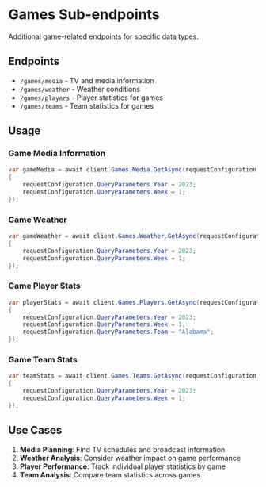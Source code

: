 # Games Sub-endpoints

Additional game-related endpoints for specific data types.

## Endpoints

- `/games/media` - TV and media information
- `/games/weather` - Weather conditions
- `/games/players` - Player statistics for games
- `/games/teams` - Team statistics for games

## Usage

### Game Media Information

```csharp
var gameMedia = await client.Games.Media.GetAsync(requestConfiguration =>
{
    requestConfiguration.QueryParameters.Year = 2023;
    requestConfiguration.QueryParameters.Week = 1;
});
```

### Game Weather

```csharp
var gameWeather = await client.Games.Weather.GetAsync(requestConfiguration =>
{
    requestConfiguration.QueryParameters.Year = 2023;
    requestConfiguration.QueryParameters.Week = 1;
});
```

### Game Player Stats

```csharp
var playerStats = await client.Games.Players.GetAsync(requestConfiguration =>
{
    requestConfiguration.QueryParameters.Year = 2023;
    requestConfiguration.QueryParameters.Week = 1;
    requestConfiguration.QueryParameters.Team = "Alabama";
});
```

### Game Team Stats

```csharp
var teamStats = await client.Games.Teams.GetAsync(requestConfiguration =>
{
    requestConfiguration.QueryParameters.Year = 2023;
    requestConfiguration.QueryParameters.Week = 1;
});
```

## Use Cases

1. **Media Planning**: Find TV schedules and broadcast information
2. **Weather Analysis**: Consider weather impact on game performance
3. **Player Performance**: Track individual player statistics by game
4. **Team Analysis**: Compare team statistics across games